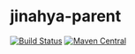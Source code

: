 # jinahya-parent
[![Build Status](https://travis-ci.org/jinahya/jinahya-parent.svg)](https://travis-ci.org/jinahya/jinahya-parent)
[![Maven Central](https://maven-badges.herokuapp.com/maven-central/com.github.jinahya/jinahya-parent/badge.svg)](https://maven-badges.herokuapp.com/maven-central/com.github.jinahya/jinahya-parent)
